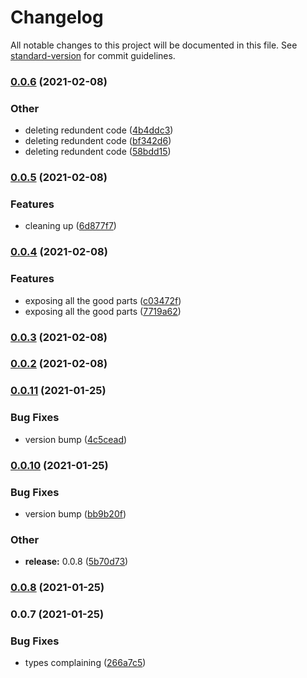# Changelog

All notable changes to this project will be documented in this file. See [standard-version](https://github.com/conventional-changelog/standard-version) for commit guidelines.

### [0.0.6](https://github.com/excelWithBusiness/webmobile-cms-landing-pages/compare/v0.0.5...v0.0.6) (2021-02-08)


### Other

* deleting redundent code ([4b4ddc3](https://github.com/excelWithBusiness/webmobile-cms-landing-pages/commit/4b4ddc366932f868c5e5d6fa2d353ddfb101fd9d))
* deleting redundent code ([bf342d6](https://github.com/excelWithBusiness/webmobile-cms-landing-pages/commit/bf342d69ca79f75e747421fb0b12684331fd8b6f))
* deleting redundent code ([58bdd15](https://github.com/excelWithBusiness/webmobile-cms-landing-pages/commit/58bdd1543c39bc529522572ec23827317fc44be4))

### [0.0.5](https://github.com/excelWithBusiness/webmobile-cms-landing-pages/compare/v0.0.4...v0.0.5) (2021-02-08)


### Features

* cleaning up ([6d877f7](https://github.com/excelWithBusiness/webmobile-cms-landing-pages/commit/6d877f7c6f5bc4e6ebe4ee46c9753504ed15ea8f))

### [0.0.4](https://github.com/excelWithBusiness/webmobile-cms-landing-pages/compare/v0.0.3...v0.0.4) (2021-02-08)


### Features

* exposing all the good parts ([c03472f](https://github.com/excelWithBusiness/webmobile-cms-landing-pages/commit/c03472fd74200737bc3b06e87ebabe02504a87ea))
* exposing all the good parts ([7719a62](https://github.com/excelWithBusiness/webmobile-cms-landing-pages/commit/7719a62b568ded79d62b8ffaa675b6b0af5a019c))

### [0.0.3](https://github.com/excelWithBusiness/webmobile-cms-landing-pages/compare/v0.0.11...v0.0.3) (2021-02-08)

### [0.0.2](https://github.com/excelWithBusiness/webmobile-cms-components/compare/v0.0.11...v0.0.2) (2021-02-08)

### [0.0.11](https://github.com/excelWithBusiness/webmobile-cms-components/compare/v0.0.10...v0.0.11) (2021-01-25)


### Bug Fixes

* version bump ([4c5cead](https://github.com/excelWithBusiness/webmobile-cms-components/commit/4c5cead55ea6cd5848aed0b94587ac65ca344b72))

### [0.0.10](https://github.com/excelWithBusiness/webmobile-cms-components/compare/v0.0.7...v0.0.10) (2021-01-25)


### Bug Fixes

* version bump ([bb9b20f](https://github.com/excelWithBusiness/webmobile-cms-components/commit/bb9b20fa19ac2d2f4effc9a0513741b3b8eb6479))


### Other

* **release:** 0.0.8 ([5b70d73](https://github.com/excelWithBusiness/webmobile-cms-components/commit/5b70d7346d9fc9a97276f398d894f1a5bb5d61bd))

### [0.0.8](https://github.com/excelWithBusiness/webmobile-cms-content/compare/v0.0.7...v0.0.8) (2021-01-25)

### 0.0.7 (2021-01-25)


### Bug Fixes

* types complaining ([266a7c5](https://github.com/excelWithBusiness/webmobile-cms-content/commit/266a7c57be37f2555c6725977e506423a574397a))
